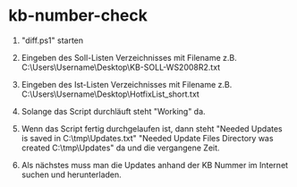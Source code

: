 # kb-number-check
1. "diff.ps1" starten
2. Eingeben des Soll-Listen Verzeichnisses mit Filename z.B. C:\Users\Username\Desktop\KB-SOLL-WS2008R2.txt
3. Eingeben des Ist-Listen Verzeichnisses mit Filename z.B. C:\Users\Username\Desktop\HotfixList_short.txt
4. Solange das Script durchläuft steht "Working" da.
5. Wenn das Script fertig durchgelaufen ist, dann steht 
	"Needed Updates is saved in C:\tmp\Updates.txt"
	"Needed Update Files Directory was created C:\tmp\Updates"
    da und die vergangene Zeit.

6. Als nächstes muss man die Updates anhand der KB Nummer im Internet suchen und herunterladen.